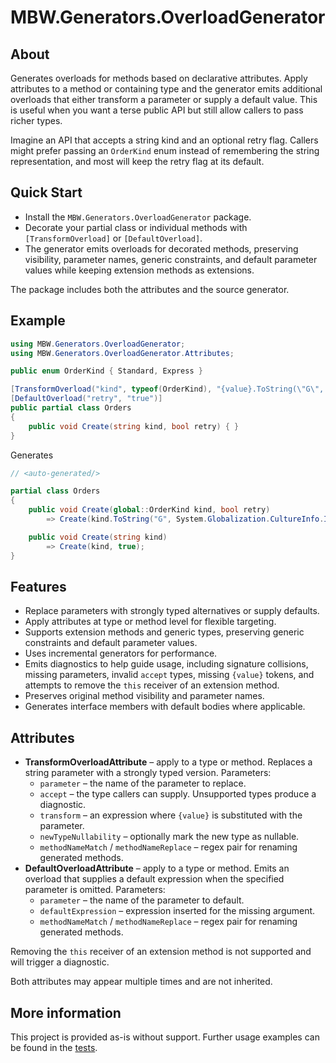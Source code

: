 # MBW.Generators.OverloadGenerator

## About
Generates overloads for methods based on declarative attributes. Apply attributes to a method or containing type and the generator emits additional overloads that either transform a parameter or supply a default value. This is useful when you want a terse public API but still allow callers to pass richer types.

Imagine an API that accepts a string kind and an optional retry flag. Callers might prefer passing an `OrderKind` enum instead of remembering the string representation, and most will keep the retry flag at its default.

## Quick Start
- Install the `MBW.Generators.OverloadGenerator` package.
- Decorate your partial class or individual methods with `[TransformOverload]` or `[DefaultOverload]`.
- The generator emits overloads for decorated methods, preserving visibility, parameter names, generic constraints, and default parameter values while keeping extension methods as extensions.

The package includes both the attributes and the source generator.

## Example
```csharp
using MBW.Generators.OverloadGenerator;
using MBW.Generators.OverloadGenerator.Attributes;

public enum OrderKind { Standard, Express }

[TransformOverload("kind", typeof(OrderKind), "{value}.ToString(\"G\", System.Globalization.CultureInfo.InvariantCulture)")]
[DefaultOverload("retry", "true")]
public partial class Orders
{
    public void Create(string kind, bool retry) { }
}
```
Generates
```csharp
// <auto-generated/>

partial class Orders
{
    public void Create(global::OrderKind kind, bool retry)
        => Create(kind.ToString("G", System.Globalization.CultureInfo.InvariantCulture), retry);

    public void Create(string kind)
        => Create(kind, true);
}
```

## Features
- Replace parameters with strongly typed alternatives or supply defaults.
- Apply attributes at type or method level for flexible targeting.
- Supports extension methods and generic types, preserving generic constraints and default parameter values.
- Uses incremental generators for performance.
- Emits diagnostics to help guide usage, including signature collisions, missing parameters, invalid `accept` types, missing `{value}` tokens, and attempts to remove the `this` receiver of an extension method.
- Preserves original method visibility and parameter names.
- Generates interface members with default bodies where applicable.

## Attributes
- **TransformOverloadAttribute** – apply to a type or method. Replaces a string parameter with a strongly typed version. Parameters:
  - `parameter` – the name of the parameter to replace.
  - `accept` – the type callers can supply. Unsupported types produce a diagnostic.
  - `transform` – an expression where `{value}` is substituted with the parameter.
  - `newTypeNullability` – optionally mark the new type as nullable.
  - `methodNameMatch` / `methodNameReplace` – regex pair for renaming generated methods.
- **DefaultOverloadAttribute** – apply to a type or method. Emits an overload that supplies a default expression when the specified parameter is omitted. Parameters:
  - `parameter` – the name of the parameter to default.
  - `defaultExpression` – expression inserted for the missing argument.
  - `methodNameMatch` / `methodNameReplace` – regex pair for renaming generated methods.

Removing the `this` receiver of an extension method is not supported and will trigger a diagnostic.

Both attributes may appear multiple times and are not inherited.

## More information
This project is provided as-is without support. Further usage examples can be found in the [tests](../OverloadGenerator.Tests).
